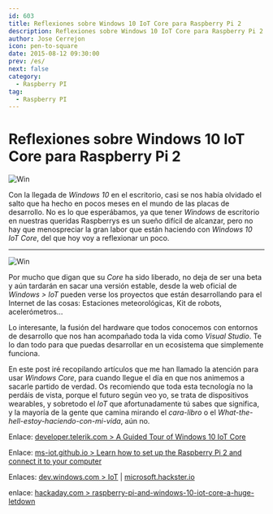 ```yaml
---
id: 603
title: Reflexiones sobre Windows 10 IoT Core para Raspberry Pi 2
description: Reflexiones sobre Windows 10 IoT Core para Raspberry Pi 2
author: Jose Cerrejon
icon: pen-to-square
date: 2015-08-12 09:30:00
prev: /es/
next: false
category:
  - Raspberry PI
tag:
  - Raspberry PI
---
```


# Reflexiones sobre Windows 10 IoT Core para Raspberry Pi 2

![Win](/images/2015/04/win_rpi_r.png)

Con la llegada de *Windows 10* en el escritorio, casi se nos había olvidado el salto que ha hecho en pocos meses en el mundo de las placas de desarrollo. No es lo que esperábamos, ya que tener *Windows* de escritorio en nuestras queridas Raspberrys es un sueño difícil de alcanzar, pero no hay que menospreciar la gran labor que están haciendo con *Windows 10 IoT Core*, del que hoy voy a reflexionar un poco.

- - -
![Win](/images/2015/08/DefaultAppRpi2.png)

Por mucho que digan que su *Core* ha sido liberado, no deja de ser una beta y aún tardarán en sacar una versión estable, desde la web oficial de *Windows > IoT* pueden verse los proyectos que están desarrollando para el Internet de las cosas: Estaciones meteorológicas, Kit de robots, acelerómetros...

Lo interesante, la fusión del hardware que todos conocemos con entornos de desarrollo que nos han acompañado toda la vida como *Visual Studio*. Te lo dan todo para que puedas desarrollar en un ecosistema que simplemente funciona.

En este post iré recopilando artículos que me han llamado la atención para usar *Windows Core*, para cuando llegue el día en que nos animemos a sacarle partido de verdad. Os recomiendo que toda esta tecnología no la perdáis de vista, porque el futuro según veo yo, se trata de dispositivos wearables, y sobretodo el *IoT* que afortunadamente tú sabes que significa, y la mayoría de la gente que camina mirando el *cara-libro* o el *What-the-hell-estoy-haciendo-con-mi-vida*, aún no.

Enlace: [developer.telerik.com > A Guided Tour of Windows 10 IoT Core](http://developer.telerik.com/featured/a-guided-tour-of-windows-10-iot-core/)

Enlace: [ms-iot.github.io > Learn how to set up the Raspberry Pi 2 and connect it to your computer](http://ms-iot.github.io/content/en-US/win10/SetupRPI.htm)

Enlaces: [dev.windows.com > IoT](https://dev.windows.com/es-es/iot) | [microsoft.hackster.io](https://microsoft.hackster.io/en-US)

enlace: [hackaday.com > raspberry-pi-and-windows-10-iot-core-a-huge-letdown](http://hackaday.com/2015/08/13/raspberry-pi-and-windows-10-iot-core-a-huge-letdown/)